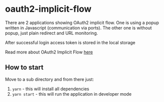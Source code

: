 # oauth2-implicit-flow


There are 2 applications showing OAuth2 implicit flow. One is using a popup written in Javascript (communication via ports). The other one is without popup, just plain redirect and URL monitoring.

After successful login access token is stored in the local storage


Read more about OAuth2 Implicit Flow [here](https://tools.ietf.org/html/rfc6749#section-4.2)


## How to start

Move to a sub directory and from there just:

1. `yarn` - this will install all dependencies
2. `yarn start` - this will run the application in developer mode
